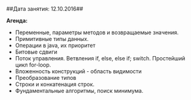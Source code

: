 ##Дата занятия: 12.10.2016##

**Агенда:**
* Переменные, параметры методов и возвращаемые значения.
* Примитивные типы данных.
* Операции в java, их приоритет
* Битовые сдвиги
* Поток управления. Ветвления if, else, else if; switch. Простейший цикл for-loop.
* Вложенность конструкций - область видимости
* Преобразование типов
* Строки и конкатенация строк.
* Фундаментальные алгоритмы, поиск минимума.
